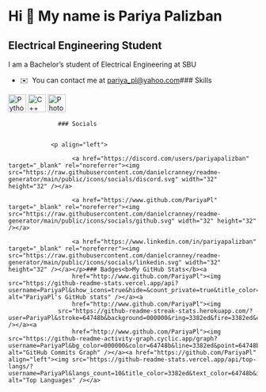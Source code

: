 Hi 👋 My name is Pariya Palizban
================================

Electrical Engineering Student
------------------------------

I am a Bachelor’s student of Electrical Engineering at SBU

*   ✉️  You can contact me at [pariya\_pl@yahoo.com](mailto:pariya_pl@yahoo.com)### Skills 
<p align="left">
<a href="https://www.python.org/" target="_blank" rel="noreferrer"><img src="https://raw.githubusercontent.com/danielcranney/readme-generator/main/public/icons/skills/python-colored.svg" width="36" height="36" alt="Python" /></a>
<a href="https://docs.microsoft.com/en-us/cpp/?view=msvc-170" target="_blank" rel="noreferrer"><img src="https://raw.githubusercontent.com/danielcranney/readme-generator/main/public/icons/skills/cplusplus-colored.svg" width="36" height="36" alt="C++" /></a>
<a href="https://www.adobe.com/uk/products/photoshop.html" target="_blank" rel="noreferrer"><img src="https://raw.githubusercontent.com/danielcranney/readme-generator/main/public/icons/skills/photoshop-colored.svg" width="36" height="36" alt="Photoshop" /></a>
</p>
                    
                  ### Socials
                  
                  
                <p align="left">
                          
                      <a href="https://discord.com/users/pariyapalizban" target="_blank" rel="noreferrer"><img src="https://raw.githubusercontent.com/danielcranney/readme-generator/main/public/icons/socials/discord.svg" width="32" height="32" /></a>
                          
                      <a href="https://www.github.com/PariyaPl" target="_blank" rel="noreferrer"><img src="https://raw.githubusercontent.com/danielcranney/readme-generator/main/public/icons/socials/github.svg" width="32" height="32" /></a>
                          
                      <a href="https://www.linkedin.com/in/pariyapalizban" target="_blank" rel="noreferrer"><img src="https://raw.githubusercontent.com/danielcranney/readme-generator/main/public/icons/socials/linkedin.svg" width="32" height="32" /></a></p>### Badges<b>My GitHub Stats</b><a
                      href="http://www.github.com/PariyaPl"><img src="https://github-readme-stats.vercel.app/api?username=PariyaPl&show_icons=true&hide=&count_private=true&title_color=3382ed&text_color=64748b&icon_color=3382ed&bg_color=000000&hide_border=true&show_icons=true" alt="PariyaPl's GitHub stats" /></a><a
                      href="http://www.github.com/PariyaPl"><img
                  src="https://github-readme-streak-stats.herokuapp.com/?user=PariyaPl&stroke=64748b&background=000000&ring=3382ed&fire=3382ed&currStreakNum=64748b&currStreakLabel=3382ed&sideNums=64748b&sideLabels=64748b&dates=64748b&hide_border=true" /></a><a
                      href="http://www.github.com/PariyaPl"><img src="https://github-readme-activity-graph.cyclic.app/graph?username=PariyaPl&bg_color=000000&color=64748b&line=3382ed&point=64748b&area_color=000000&area=true&hide_border=true&custom_title=GitHub%20Commits%20Graph" alt="GitHub Commits Graph" /></a><a href="https://github.com/PariyaPl" align="left"><img src="https://github-readme-stats.vercel.app/api/top-langs/?username=PariyaPl&langs_count=10&title_color=3382ed&text_color=64748b&icon_color=3382ed&bg_color=000000&hide_border=true&locale=en&custom_title=Top%20%Languages" alt="Top Languages" /></a>
